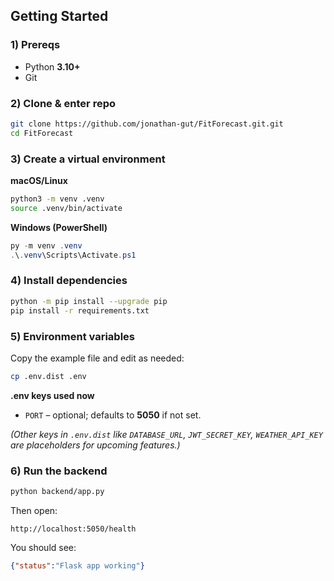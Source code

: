 ## Getting Started 

### 1) Prereqs
- Python **3.10+**
- Git

### 2) Clone & enter repo
```bash
git clone https://github.com/jonathan-gut/FitForecast.git.git
cd FitForecast
```

### 3) Create a virtual environment
**macOS/Linux**
```bash
python3 -m venv .venv
source .venv/bin/activate
```
**Windows (PowerShell)**
```powershell
py -m venv .venv
.\.venv\Scripts\Activate.ps1
```

### 4) Install dependencies
```bash
python -m pip install --upgrade pip
pip install -r requirements.txt
```

### 5) Environment variables
Copy the example file and edit as needed:
```bash
cp .env.dist .env
```
**.env keys used now**
- `PORT` – optional; defaults to **5050** if not set.

*(Other keys in `.env.dist` like `DATABASE_URL`, `JWT_SECRET_KEY`, `WEATHER_API_KEY` are placeholders for upcoming features.)*

### 6) Run the backend
```bash
python backend/app.py
```
Then open:
```
http://localhost:5050/health
```
You should see:
```json
{"status":"Flask app working"}
```